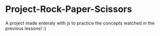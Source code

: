# Project-Rock-Paper-Scissors
A project made enteraly with js to practice the concepts watched in the previous lessons! :)

